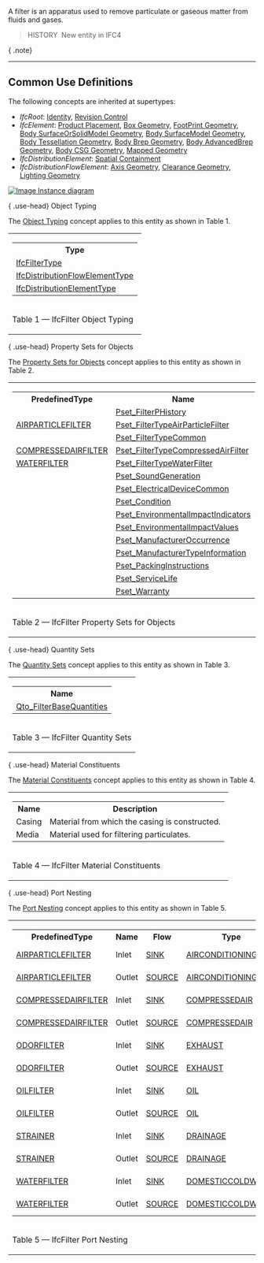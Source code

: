 ﻿A filter is an apparatus used to remove particulate or gaseous matter from fluids and gases.

> HISTORY&nbsp; New entity in IFC4

{ .note}
> 

___
## Common Use Definitions
The following concepts are inherited at supertypes:

* _IfcRoot_: [Identity](../../templates/identity.htm), [Revision Control](../../templates/revision-control.htm)
* _IfcElement_: [Product Placement](../../templates/product-placement.htm), [Box Geometry](../../templates/box-geometry.htm), [FootPrint Geometry](../../templates/footprint-geometry.htm), [Body SurfaceOrSolidModel Geometry](../../templates/body-surfaceorsolidmodel-geometry.htm), [Body SurfaceModel Geometry](../../templates/body-surfacemodel-geometry.htm), [Body Tessellation Geometry](../../templates/body-tessellation-geometry.htm), [Body Brep Geometry](../../templates/body-brep-geometry.htm), [Body AdvancedBrep Geometry](../../templates/body-advancedbrep-geometry.htm), [Body CSG Geometry](../../templates/body-csg-geometry.htm), [Mapped Geometry](../../templates/mapped-geometry.htm)
* _IfcDistributionElement_: [Spatial Containment](../../templates/spatial-containment.htm)
* _IfcDistributionFlowElement_: [Axis Geometry](../../templates/axis-geometry.htm), [Clearance Geometry](../../templates/clearance-geometry.htm), [Lighting Geometry](../../templates/lighting-geometry.htm)

[![Image](../../../img/diagram.png)&nbsp;Instance diagram](../../../annex/annex-d/common-use-definitions/ifcfilter.htm)

{ .use-head}
Object Typing

The [Object Typing](../../templates/object-typing.htm) concept applies to this entity as shown in Table 1.

<table>
<tr><td>
<table class="gridtable">
<tr><th><b>Type</b></th></tr>
<tr><td><a href="../../ifchvacdomain/lexical/ifcfiltertype.htm">IfcFilterType</a></td></tr>
<tr><td><a href="../../ifcsharedbldgserviceelements/lexical/ifcdistributionflowelementtype.htm">IfcDistributionFlowElementType</a></td></tr>
<tr><td><a href="../../ifcproductextension/lexical/ifcdistributionelementtype.htm">IfcDistributionElementType</a></td></tr>
</table>
</td></tr>
<tr><td><p class="table">Table 1 &mdash; IfcFilter Object Typing</p></td></tr></table>

  
  
{ .use-head}
Property Sets for Objects

The [Property Sets for Objects](../../templates/property-sets-for-objects.htm) concept applies to this entity as shown in Table 2.

<table>
<tr><td>
<table class="gridtable">
<tr><th><b>PredefinedType</b></th><th><b>Name</b></th></tr>
<tr><td>&nbsp;</td><td><a href="../../psd/ifchvacdomain/Pset_FilterPHistory.xml">Pset_FilterPHistory</a></td></tr>
<tr><td><a href="../../ifchvacdomain/lexical/ifcfiltertypeenum.htm">AIRPARTICLEFILTER</a></td><td><a href="../../psd/ifchvacdomain/Pset_FilterTypeAirParticleFilter.xml">Pset_FilterTypeAirParticleFilter</a></td></tr>
<tr><td>&nbsp;</td><td><a href="../../psd/ifchvacdomain/Pset_FilterTypeCommon.xml">Pset_FilterTypeCommon</a></td></tr>
<tr><td><a href="../../ifchvacdomain/lexical/ifcfiltertypeenum.htm">COMPRESSEDAIRFILTER</a></td><td><a href="../../psd/ifchvacdomain/Pset_FilterTypeCompressedAirFilter.xml">Pset_FilterTypeCompressedAirFilter</a></td></tr>
<tr><td><a href="../../ifchvacdomain/lexical/ifcfiltertypeenum.htm">WATERFILTER</a></td><td><a href="../../psd/ifchvacdomain/Pset_FilterTypeWaterFilter.xml">Pset_FilterTypeWaterFilter</a></td></tr>
<tr><td>&nbsp;</td><td><a href="../../psd/ifcsharedbldgserviceelements/Pset_SoundGeneration.xml">Pset_SoundGeneration</a></td></tr>
<tr><td>&nbsp;</td><td><a href="../../psd/ifcelectricaldomain/Pset_ElectricalDeviceCommon.xml">Pset_ElectricalDeviceCommon</a></td></tr>
<tr><td>&nbsp;</td><td><a href="../../psd/ifcsharedfacilitieselements/Pset_Condition.xml">Pset_Condition</a></td></tr>
<tr><td>&nbsp;</td><td><a href="../../psd/ifcproductextension/Pset_EnvironmentalImpactIndicators.xml">Pset_EnvironmentalImpactIndicators</a></td></tr>
<tr><td>&nbsp;</td><td><a href="../../psd/ifcproductextension/Pset_EnvironmentalImpactValues.xml">Pset_EnvironmentalImpactValues</a></td></tr>
<tr><td>&nbsp;</td><td><a href="../../psd/ifcsharedfacilitieselements/Pset_ManufacturerOccurrence.xml">Pset_ManufacturerOccurrence</a></td></tr>
<tr><td>&nbsp;</td><td><a href="../../psd/ifcsharedfacilitieselements/Pset_ManufacturerTypeInformation.xml">Pset_ManufacturerTypeInformation</a></td></tr>
<tr><td>&nbsp;</td><td><a href="../../psd/ifcsharedmgmtelements/Pset_PackingInstructions.xml">Pset_PackingInstructions</a></td></tr>
<tr><td>&nbsp;</td><td><a href="../../psd/ifcsharedfacilitieselements/Pset_ServiceLife.xml">Pset_ServiceLife</a></td></tr>
<tr><td>&nbsp;</td><td><a href="../../psd/ifcsharedfacilitieselements/Pset_Warranty.xml">Pset_Warranty</a></td></tr>
</table>
</td></tr>
<tr><td><p class="table">Table 2 &mdash; IfcFilter Property Sets for Objects</p></td></tr></table>

  
  
{ .use-head}
Quantity Sets

The [Quantity Sets](../../templates/quantity-sets.htm) concept applies to this entity as shown in Table 3.

<table>
<tr><td>
<table class="gridtable">
<tr><th><b>Name</b></th></tr>
<tr><td><a href="../../qto/ifchvacdomain/Qto_FilterBaseQuantities.xml">Qto_FilterBaseQuantities</a></td></tr>
</table>
</td></tr>
<tr><td><p class="table">Table 3 &mdash; IfcFilter Quantity Sets</p></td></tr></table>

  
  
{ .use-head}
Material Constituents

The [Material Constituents](../../templates/material-constituents.htm) concept applies to this entity as shown in Table 4.

<table>
<tr><td>
<table class="gridtable">
<tr><th><b>Name</b></th><th><b>Description</b></th></tr>
<tr><td>Casing</td><td>Material from which the casing is constructed.</td></tr>
<tr><td>Media</td><td>Material used for filtering particulates.</td></tr>
</table>
</td></tr>
<tr><td><p class="table">Table 4 &mdash; IfcFilter Material Constituents</p></td></tr></table>

  
  
{ .use-head}
Port Nesting

The [Port Nesting](../../templates/port-nesting.htm) concept applies to this entity as shown in Table 5.

<table>
<tr><td>
<table class="gridtable">
<tr><th><b>PredefinedType</b></th><th><b>Name</b></th><th><b>Flow</b></th><th><b>Type</b></th><th><b>Description</b></th></tr>
<tr><td><a href="../../ifchvacdomain/lexical/ifcfiltertypeenum.htm">AIRPARTICLEFILTER</a></td><td>Inlet</td><td><a href="../../ifcsharedbldgserviceelements/lexical/ifcflowdirectionenum.htm">SINK</a></td><td><a href="../../ifcsharedbldgserviceelements/lexical/ifcdistributionsystemenum.htm">AIRCONDITIONING</a></td><td>Incoming fluid.</td></tr>
<tr><td><a href="../../ifchvacdomain/lexical/ifcfiltertypeenum.htm">AIRPARTICLEFILTER</a></td><td>Outlet</td><td><a href="../../ifcsharedbldgserviceelements/lexical/ifcflowdirectionenum.htm">SOURCE</a></td><td><a href="../../ifcsharedbldgserviceelements/lexical/ifcdistributionsystemenum.htm">AIRCONDITIONING</a></td><td>Outgoing fluid.</td></tr>
<tr><td><a href="../../ifchvacdomain/lexical/ifcfiltertypeenum.htm">COMPRESSEDAIRFILTER</a></td><td>Inlet</td><td><a href="../../ifcsharedbldgserviceelements/lexical/ifcflowdirectionenum.htm">SINK</a></td><td><a href="../../ifcsharedbldgserviceelements/lexical/ifcdistributionsystemenum.htm">COMPRESSEDAIR</a></td><td>Incoming fluid.</td></tr>
<tr><td><a href="../../ifchvacdomain/lexical/ifcfiltertypeenum.htm">COMPRESSEDAIRFILTER</a></td><td>Outlet</td><td><a href="../../ifcsharedbldgserviceelements/lexical/ifcflowdirectionenum.htm">SOURCE</a></td><td><a href="../../ifcsharedbldgserviceelements/lexical/ifcdistributionsystemenum.htm">COMPRESSEDAIR</a></td><td>Outgoing fluid.</td></tr>
<tr><td><a href="../../ifchvacdomain/lexical/ifcfiltertypeenum.htm">ODORFILTER</a></td><td>Inlet</td><td><a href="../../ifcsharedbldgserviceelements/lexical/ifcflowdirectionenum.htm">SINK</a></td><td><a href="../../ifcsharedbldgserviceelements/lexical/ifcdistributionsystemenum.htm">EXHAUST</a></td><td>Incoming fluid.</td></tr>
<tr><td><a href="../../ifchvacdomain/lexical/ifcfiltertypeenum.htm">ODORFILTER</a></td><td>Outlet</td><td><a href="../../ifcsharedbldgserviceelements/lexical/ifcflowdirectionenum.htm">SOURCE</a></td><td><a href="../../ifcsharedbldgserviceelements/lexical/ifcdistributionsystemenum.htm">EXHAUST</a></td><td>Outgoing fluid.</td></tr>
<tr><td><a href="../../ifchvacdomain/lexical/ifcfiltertypeenum.htm">OILFILTER</a></td><td>Inlet</td><td><a href="../../ifcsharedbldgserviceelements/lexical/ifcflowdirectionenum.htm">SINK</a></td><td><a href="../../ifcsharedbldgserviceelements/lexical/ifcdistributionsystemenum.htm">OIL</a></td><td>Incoming fluid.</td></tr>
<tr><td><a href="../../ifchvacdomain/lexical/ifcfiltertypeenum.htm">OILFILTER</a></td><td>Outlet</td><td><a href="../../ifcsharedbldgserviceelements/lexical/ifcflowdirectionenum.htm">SOURCE</a></td><td><a href="../../ifcsharedbldgserviceelements/lexical/ifcdistributionsystemenum.htm">OIL</a></td><td>Outgoing fluid.</td></tr>
<tr><td><a href="../../ifchvacdomain/lexical/ifcfiltertypeenum.htm">STRAINER</a></td><td>Inlet</td><td><a href="../../ifcsharedbldgserviceelements/lexical/ifcflowdirectionenum.htm">SINK</a></td><td><a href="../../ifcsharedbldgserviceelements/lexical/ifcdistributionsystemenum.htm">DRAINAGE</a></td><td>Incoming fluid.</td></tr>
<tr><td><a href="../../ifchvacdomain/lexical/ifcfiltertypeenum.htm">STRAINER</a></td><td>Outlet</td><td><a href="../../ifcsharedbldgserviceelements/lexical/ifcflowdirectionenum.htm">SOURCE</a></td><td><a href="../../ifcsharedbldgserviceelements/lexical/ifcdistributionsystemenum.htm">DRAINAGE</a></td><td>Outgoing fluid.</td></tr>
<tr><td><a href="../../ifchvacdomain/lexical/ifcfiltertypeenum.htm">WATERFILTER</a></td><td>Inlet</td><td><a href="../../ifcsharedbldgserviceelements/lexical/ifcflowdirectionenum.htm">SINK</a></td><td><a href="../../ifcsharedbldgserviceelements/lexical/ifcdistributionsystemenum.htm">DOMESTICCOLDWATER</a></td><td>Incoming fluid.</td></tr>
<tr><td><a href="../../ifchvacdomain/lexical/ifcfiltertypeenum.htm">WATERFILTER</a></td><td>Outlet</td><td><a href="../../ifcsharedbldgserviceelements/lexical/ifcflowdirectionenum.htm">SOURCE</a></td><td><a href="../../ifcsharedbldgserviceelements/lexical/ifcdistributionsystemenum.htm">DOMESTICCOLDWATER</a></td><td>Outgoing fluid.</td></tr>
</table>
</td></tr>
<tr><td><p class="table">Table 5 &mdash; IfcFilter Port Nesting</p></td></tr></table>
